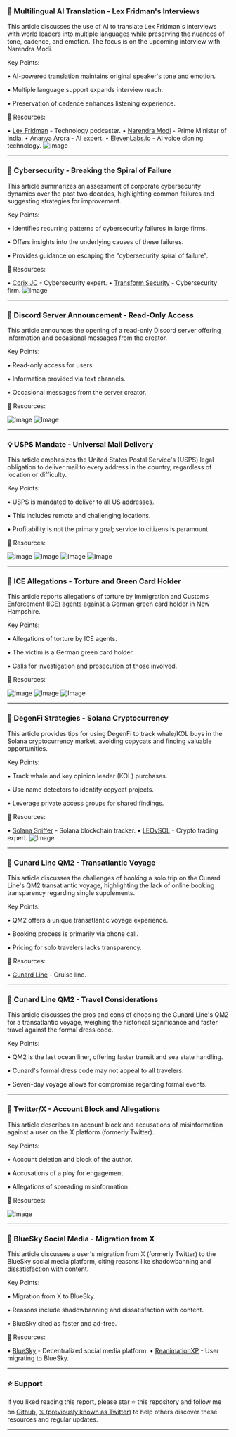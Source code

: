 ### 🤖 Multilingual AI Translation - Lex Fridman's Interviews

This article discusses the use of AI to translate Lex Fridman's interviews with world leaders into multiple languages while preserving the nuances of tone, cadence, and emotion.  The focus is on the upcoming interview with Narendra Modi.

Key Points:

• AI-powered translation maintains original speaker's tone and emotion.


•  Multiple language support expands interview reach.


•  Preservation of cadence enhances listening experience.


🔗 Resources:

• [Lex Fridman](https://x.com/lexfridman) -  Technology podcaster.
• [Narendra Modi](https://x.com/narendramodi) - Prime Minister of India.
• [Ananya Arora](https://x.com/ananayarora) -  AI expert.
• [ElevenLabs.io](https://x.com/elevenlabsio) - AI voice cloning technology.
![Image](https://pbs.twimg.com/media/GmFGaAkWMAAspnV?format=jpg&name=small)


---

### 🤖 Cybersecurity - Breaking the Spiral of Failure

This article summarizes an assessment of corporate cybersecurity dynamics over the past two decades, highlighting common failures and suggesting strategies for improvement.

Key Points:

• Identifies recurring patterns of cybersecurity failures in large firms.


•  Offers insights into the underlying causes of these failures.


•  Provides guidance on escaping the "cybersecurity spiral of failure".


🔗 Resources:

• [Corix JC](https://x.com/Corix_JC) - Cybersecurity expert.
• [Transform Security](https://x.com/Transform_Sec) - Cybersecurity firm.
![Image](https://pbs.twimg.com/media/GmIgRcgacAAHfIG?format=jpg&name=small)



---

### 🚀 Discord Server Announcement - Read-Only Access

This article announces the opening of a read-only Discord server offering information and occasional messages from the creator.

Key Points:

• Read-only access for users.


•  Information provided via text channels.


•  Occasional messages from the server creator.



🔗 Resources:

![Image](https://pbs.twimg.com/media/GmGw20Qa8AAEyVu?format=jpg&name=900x900)
![Image](https://pbs.twimg.com/media/GmGw20mbcAI46Hs?format=jpg&name=small)


---

### 💡 USPS Mandate - Universal Mail Delivery

This article emphasizes the United States Postal Service's (USPS) legal obligation to deliver mail to every address in the country, regardless of location or difficulty.

Key Points:

• USPS is mandated to deliver to all US addresses.


•  This includes remote and challenging locations.


•  Profitability is not the primary goal; service to citizens is paramount.



🔗 Resources:

![Image](https://pbs.twimg.com/media/Gl9AtgPWgAAy5W0?format=jpg&name=small)
![Image](https://pbs.twimg.com/media/Gl9AtgMWYAEOFka?format=jpg&name=small)
![Image](https://pbs.twimg.com/media/Gl9AtgTWEAAcu1T?format=jpg&name=small)
![Image](https://pbs.twimg.com/media/Gl9AtgXXsAA_jre?format=jpg&name=360x360)


---

### 🤖 ICE Allegations - Torture and Green Card Holder

This article reports allegations of torture by Immigration and Customs Enforcement (ICE) agents against a German green card holder in New Hampshire.

Key Points:

• Allegations of torture by ICE agents.


•  The victim is a German green card holder.


•  Calls for investigation and prosecution of those involved.


🔗 Resources:

![Image](https://pbs.twimg.com/media/GmF91BvWoAAw8kN?format=jpg&name=medium)
![Image](https://pbs.twimg.com/media/GmF91BqXgAAjd0c?format=jpg&name=small)
![Image](https://pbs.twimg.com/media/GmF91BtXkAAEKIy?format=jpg&name=small)


---

### 🚀 DegenFi Strategies - Solana Cryptocurrency

This article provides tips for using DegenFi to track whale/KOL buys in the Solana cryptocurrency market,  avoiding copycats and finding valuable opportunities.


Key Points:

• Track whale and key opinion leader (KOL) purchases.


•  Use name detectors to identify copycat projects.


•  Leverage private access groups for shared findings.



🔗 Resources:

• [Solana Sniffer](https://x.com/solanasniffer) - Solana blockchain tracker.
• [LEOvSOL](https://x.com/LEOvSOL) - Crypto trading expert.
![Image](https://pbs.twimg.com/media/GmELtQrWkAAOt_w?format=jpg&name=small)


---

### 🚀 Cunard Line QM2 - Transatlantic Voyage

This article discusses the challenges of booking a solo trip on the Cunard Line's QM2 transatlantic voyage, highlighting the lack of online booking transparency regarding single supplements.

Key Points:

• QM2 offers a unique transatlantic voyage experience.


•  Booking process is primarily via phone call.


•  Pricing for solo travelers lacks transparency.


🔗 Resources:

• [Cunard Line](https://x.com/cunardline) -  Cruise line.


---

### 🚀 Cunard Line QM2 - Travel Considerations

This article discusses the pros and cons of choosing the Cunard Line's QM2 for a transatlantic voyage, weighing the historical significance and faster travel against the formal dress code.


Key Points:

• QM2 is the last ocean liner, offering faster transit and sea state handling.


•  Cunard's formal dress code may not appeal to all travelers.


•  Seven-day voyage allows for compromise regarding formal events.



---

### 🤖 Twitter/X - Account Block and Allegations

This article describes an account block and accusations of misinformation against a user on the X platform (formerly Twitter).

Key Points:

• Account deletion and block of the author.


•  Accusations of a ploy for engagement.


•  Allegations of spreading misinformation.



🔗 Resources:

![Image](https://pbs.twimg.com/tweet_video_thumb/GmHM7debcAQ6pBR.jpg)



---

### 🚀 BlueSky Social Media - Migration from X

This article discusses a user's migration from X (formerly Twitter) to the BlueSky social media platform, citing reasons like shadowbanning and dissatisfaction with content.

Key Points:

•  Migration from X to BlueSky.


•  Reasons include shadowbanning and dissatisfaction with content.


•  BlueSky cited as faster and ad-free.


🔗 Resources:

• [BlueSky](https://bsky.app/profile/reanimationxp.bsky.social) - Decentralized social media platform.
• [ReanimationXP](https://x.com/ReanimationXP) - User migrating to BlueSky.


---

### ⭐️ Support

If you liked reading this report, please star ⭐️ this repository and follow me on [Github](https://github.com/Drix10), [𝕏 (previously known as Twitter)](https://x.com/DRIX_10_) to help others discover these resources and regular updates.

---
